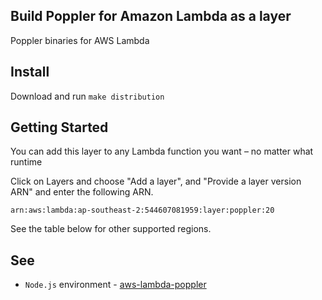 ## Build Poppler for Amazon Lambda as a layer
Poppler binaries for AWS Lambda

## Install
Download and run `make distribution`

## Getting Started
You can add this layer to any Lambda function you want – no matter what runtime

Click on Layers and choose "Add a layer", and "Provide a layer version ARN" and enter the following ARN.

```
arn:aws:lambda:ap-southeast-2:544607081959:layer:poppler:20
```

See the table below for other supported regions.

## See
- `Node.js` environment - [aws-lambda-poppler](https://github.com/jeylabs/aws-lambda-poppler)